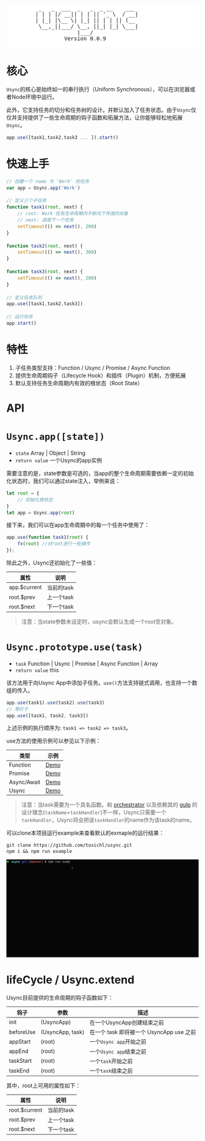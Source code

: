 <p align="center">
    <pre style="background-color: #fff;">
          _   _  ___  _   _  _ __    ___
         | | | |/ __|| | | || '_ \  / __|
         | |_| |\__ \| |_| || | | || (__
          \__,_||___/ \__, ||_| |_| \___|
                      |___/
                  Version 0.0.9
    </pre>
</div>

# 核心

`Usync`的核心是始终如一的串行执行（Uniform Synchronous），可以在浏览器或者Node环境中运行。

此外，它支持任务的切分和任务树的设计。并默认加入了任务状态。由于`Usync`仅仅并支持提供了一些生命周期的钩子函数和拓展方法，让你能够轻松地拓展`Usync`。

```js
app.use([task1,task2,task3 ... ]).start()
```

# 快速上手


```js
// 创建一个 name 为 'Work' 的任务
var app = Usync.app('Work')

// 定义三个子任务
function task1(root, next) {
    // root: Work 任务生命周期内不断向下传递的对象
    // next: 调用下一个任务
    setTimeout(() => next(), 200)
}

function task2(root, next) {
    setTimeout(() => next(), 300)
}

function task3(root, next) {
    setTimeout(() => next(), 200)
}

// 定义任务队列
app.use([task1,task2,task3])

// 运行任务
app.start()
```

# 特性

1. 子任务类型支持：Function / Usync / Promise / Async Function
2. 提供生命周期钩子（Lifecycle Hook）和插件（Plugin）机制，方便拓展
3. 默认支持任务生命周期内有效的根状态（Root State）

# API
# `Usync.app([state])`
- `state` Array | Object | String
- `return value` 一个Usync的app实例

需要注意的是，state参数是可选的，当app的整个生命周期需要依赖一定的初始化状态时，我们可以通过state注入，举例来说：

```js
let root = {
    // 初始化根状态
} 
let app = Usync.app(root)
```

接下来，我们可以在app生命周期中的每一个任务中使用了：

```js
app.use(function task1(root) {
    fx(root) //对root进行一些操作 
});
```

除此之外，Usync还初始化了一些值：

属性|说明
---|---
app.$current | 当前的task
root.$prev | 上一个task
root.$next | 下一个task


> 注意：当state参数未设定时，usync会默认生成一个root空对象。

# `Usync.prototype.use(task)`
- `task` Function | Usync | Promise | Async Function | Array
- `return value` this

该方法用于向Usync App中添加子任务。`use()`方法支持链式调用，也支持一个数组的传入。

```js
app.use(task1).use(task2).use(task3)
// 等价于
app.use([task1, task2, task3])
```

上述示例的执行顺序为: `task1 => task2 => task3`。

use方法的使用示例可以参见以下示例：

类型|示例
---|---
Function | [Demo](examples/1_function.js)
Promise | [Demo](examples/2_promise.js)
Async/Await| [Demo](examples/3_async.js)
Usync | [Demo](examples/4_task_tree.js)

> 注意：当task需要为一个具名函数。和 [orchestrator](https://github.com/robrich/orchestrator) 以及依赖其的 [gulp](https://github.com/gulpjs/gulp) 的设计理念(`taskName`+`taskHandler`)不一样，Usync只需要一个`taskHandler`，Usync将会把该`taskHandler`的name作为该task的name。

可以clone本项目运行example来查看默认的exmaple的运行结果：

```
git clone https://github.com/toxichl/usync.git
npm i && npm run example
```

<img src="./static/example.gif"/>

# lifeCycle / Usync.extend

Usync目前提供的生命周期的钩子函数如下：

钩子 | 参数 |描述
---|---|---
init | (UsyncApp) | 在一个UsyncApp创建结束之前
beforeUse | (UsyncApp, task) | 在一个 task 即将被一个 UsyncApp use 之前
appStart | (root) | 一个`Usync app`开始之前 
appEnd| (root) | 一个`Usync app`结束之前 
taskStart | (root) | 一个`task`开始之前 
taskEnd | (root) | 一个`task`结束之前 

其中，root上可用的属性如下：

属性|说明
---|---
root.$current | 当前的task
root.$prev | 上一个task
root.$next | 下一个task


